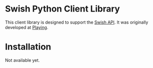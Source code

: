 # Swish Python Client Library
This client library is designed to support the [Swish API](https://www.getswish.se/content/uploads/2015/06/Guide-Swish-API_160118.pdf). It was originally developed at [Playing](https://playing.se/).

# Installation
Not available yet.
